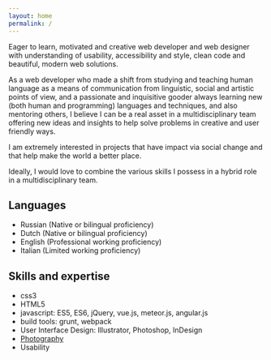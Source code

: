 ```yaml
---
layout: home
permalink: /
---
```


Eager to learn, motivated and creative web developer and web designer with understanding of usability, accessibility and style, clean code and beautiful, modern web solutions.

As a web developer who made a shift from studying and teaching human language as a means of communication from linguistic, social and artistic points of view, and a passionate and inquisitive gooder always learning new (both human and programming) languages and techniques, and also mentoring others, I believe I can be a real asset in a multidisciplinary team offering new ideas and insights to help solve problems in creative and user friendly ways.

I am extremely interested in projects that have impact via social change and that help make the world a better place.

Ideally, I would love to combine the various skills I possess in a hybrid role in a multidisciplinary team.

## Languages
* Russian (Native or bilingual proficiency)
* Dutch (Native or bilingual proficiency)
* English (Professional working proficiency)
* Italian (Limited working proficiency)

## Skills and expertise
* css3
* HTML5
* javascript: ES5, ES6, jQuery, vue.js, meteor.js, angular.js
* build tools: grunt, webpack
* User Interface Design: Illustrator, Photoshop, InDesign
* [Photography](https://500px.com/katjahollaar)
* Usability
